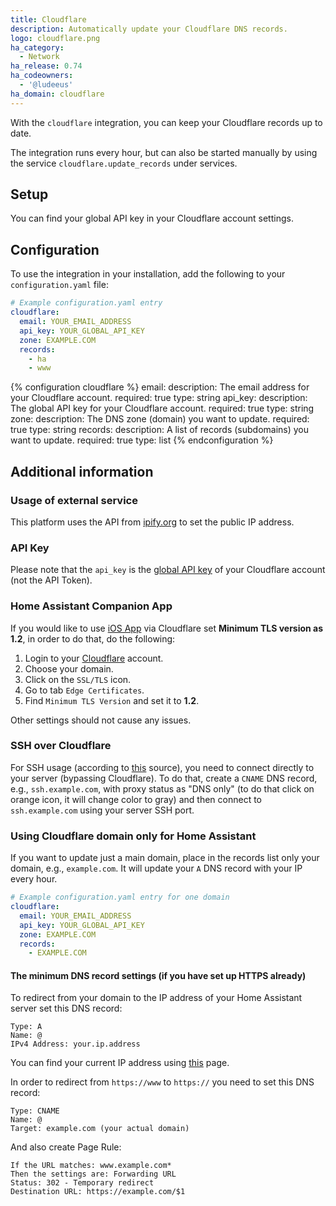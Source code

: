 ```yaml
---
title: Cloudflare
description: Automatically update your Cloudflare DNS records.
logo: cloudflare.png
ha_category:
  - Network
ha_release: 0.74
ha_codeowners:
  - '@ludeeus'
ha_domain: cloudflare
---
```


With the `cloudflare` integration, you can keep your Cloudflare records up to date.

The integration runs every hour, but can also be started manually by using the service `cloudflare.update_records` under services.

## Setup

You can find your global API key in your Cloudflare account settings.

## Configuration

To use the integration in your installation, add the following to your `configuration.yaml` file:

```yaml
# Example configuration.yaml entry
cloudflare:
  email: YOUR_EMAIL_ADDRESS
  api_key: YOUR_GLOBAL_API_KEY
  zone: EXAMPLE.COM
  records:
    - ha
    - www
```

{% configuration cloudflare %}
email:
  description: The email address for your Cloudflare account.
  required: true
  type: string
api_key:
  description: The global API key for your Cloudflare account.
  required: true
  type: string
zone:
  description: The DNS zone (domain) you want to update.
  required: true
  type: string
records:
  description: A list of records (subdomains) you want to update.
  required: true
  type: list
{% endconfiguration %}

## Additional information

### Usage of external service

This platform uses the API from [ipify.org](https://www.ipify.org/) to set the public IP address.

### API Key

Please note that the `api_key` is the [global API key](https://support.cloudflare.com/hc/en-us/articles/200167836-Managing-API-Tokens-and-Keys#12345682) of your Cloudflare account (not the API Token).

### Home Assistant Companion App

If you would like to use [iOS App](https://companion.home-assistant.io/) via Cloudflare set **Minimum TLS version as 1.2**, in order to do that, do the following:
1. Login to your [Cloudflare](https://dash.cloudflare.com/) account.
2. Choose your domain.
3. Click on the `SSL/TLS` icon.
4. Go to tab `Edge Certificates`.
5. Find `Minimum TLS Version` and set it to **1.2**.

Other settings should not cause any issues.

### SSH over Cloudflare

For SSH usage (according to [this](https://blog.cloudflare.com/cloudflare-now-supporting-more-ports/) source), you need to connect directly to your server (bypassing Cloudflare). To do that, create a `CNAME` DNS record, e.g., `ssh.example.com`, with proxy status as "DNS only" (to do that click on orange icon, it will change color to gray) and then connect to `ssh.example.com` using your server SSH port.

### Using Cloudflare domain only for Home Assistant

If you want to update just a main domain, place in the records list only your domain, e.g., `example.com`. It will update your `A` DNS record with your IP every hour.

```yaml
# Example configuration.yaml entry for one domain
cloudflare:
  email: YOUR_EMAIL_ADDRESS
  api_key: YOUR_GLOBAL_API_KEY
  zone: EXAMPLE.COM
  records:
    - EXAMPLE.COM
```

#### The minimum DNS record settings (if you have set up HTTPS already)

To redirect from your domain to the IP address of your Home Assistant server set this DNS record:

```text
Type: A
Name: @
IPv4 Address: your.ip.address
```

You can find your current IP address using [this](https://api.ipify.org/) page.

In order to redirect from `https://www` to `https://` you need to set this DNS record:

```text
Type: CNAME
Name: @
Target: example.com (your actual domain)
```

And also create Page Rule:

```text
If the URL matches: www.example.com*
Then the settings are: Forwarding URL
Status: 302 - Temporary redirect
Destination URL: https://example.com/$1
```
